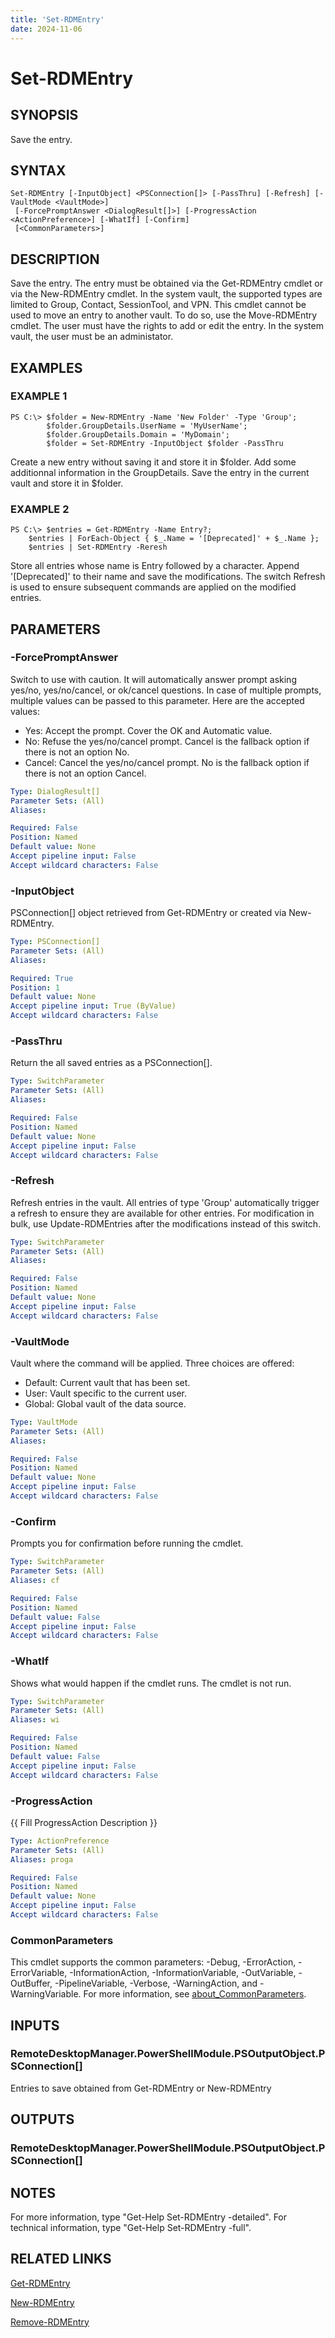 ```yaml
---
title: 'Set-RDMEntry'
date: 2024-11-06
---
```



# Set-RDMEntry

## SYNOPSIS
Save the entry.

## SYNTAX

```
Set-RDMEntry [-InputObject] <PSConnection[]> [-PassThru] [-Refresh] [-VaultMode <VaultMode>]
 [-ForcePromptAnswer <DialogResult[]>] [-ProgressAction <ActionPreference>] [-WhatIf] [-Confirm]
 [<CommonParameters>]
```

## DESCRIPTION
Save the entry.
The entry must be obtained via the Get-RDMEntry cmdlet or via the New-RDMEntry cmdlet.
In the system vault, the supported types are limited to Group, Contact, SessionTool, and VPN.
    This cmdlet cannot be used to move an entry to another vault.
To do so, use the Move-RDMEntry cmdlet.
    The user must have the rights to add or edit the entry.
In the system vault, the user must be an administator.

## EXAMPLES

### EXAMPLE 1
```
PS C:\> $folder = New-RDMEntry -Name 'New Folder' -Type 'Group';
        $folder.GroupDetails.UserName = 'MyUserName';
        $folder.GroupDetails.Domain = 'MyDomain';
        $folder = Set-RDMEntry -InputObject $folder -PassThru
```

Create a new entry without saving it and store it in $folder.
Add some additionnal information in the GroupDetails.
Save the entry in the current vault and store it in $folder.

### EXAMPLE 2
```
PS C:\> $entries = Get-RDMEntry -Name Entry?;
    $entries | ForEach-Object { $_.Name = '[Deprecated]' + $_.Name };
    $entries | Set-RDMEntry -Reresh
```

Store all entries whose name is Entry followed by a character.
Append '\[Deprecated\]' to their name and save the modifications.
The switch Refresh is used to ensure subsequent commands are applied on the modified entries.

## PARAMETERS

### -ForcePromptAnswer
Switch to use with caution.
It will automatically answer prompt asking yes/no, yes/no/cancel, or ok/cancel questions.
In case of multiple prompts, multiple values can be passed to this parameter.
Here are the accepted values:
- Yes: Accept the prompt.
Cover the OK and Automatic value.
- No: Refuse the yes/no/cancel prompt.
Cancel is the fallback option if there is not an option No.
- Cancel: Cancel the yes/no/cancel prompt.
No is the fallback option if there is not an option Cancel.

```yaml
Type: DialogResult[]
Parameter Sets: (All)
Aliases:

Required: False
Position: Named
Default value: None
Accept pipeline input: False
Accept wildcard characters: False
```

### -InputObject
PSConnection\[\] object retrieved from Get-RDMEntry or created via New-RDMEntry.

```yaml
Type: PSConnection[]
Parameter Sets: (All)
Aliases:

Required: True
Position: 1
Default value: None
Accept pipeline input: True (ByValue)
Accept wildcard characters: False
```

### -PassThru
Return the all saved entries as a PSConnection\[\].

```yaml
Type: SwitchParameter
Parameter Sets: (All)
Aliases:

Required: False
Position: Named
Default value: None
Accept pipeline input: False
Accept wildcard characters: False
```

### -Refresh
Refresh entries in the vault.
All entries of type 'Group' automatically trigger a refresh to ensure they are available for other entries.
For modification in bulk, use Update-RDMEntries after the modifications instead of this switch.

```yaml
Type: SwitchParameter
Parameter Sets: (All)
Aliases:

Required: False
Position: Named
Default value: None
Accept pipeline input: False
Accept wildcard characters: False
```

### -VaultMode
Vault where the command will be applied.
Three choices are offered:
- Default: Current vault that has been set.
- User: Vault specific to the current user.
- Global: Global vault of the data source.

```yaml
Type: VaultMode
Parameter Sets: (All)
Aliases:

Required: False
Position: Named
Default value: None
Accept pipeline input: False
Accept wildcard characters: False
```

### -Confirm
Prompts you for confirmation before running the cmdlet.

```yaml
Type: SwitchParameter
Parameter Sets: (All)
Aliases: cf

Required: False
Position: Named
Default value: False
Accept pipeline input: False
Accept wildcard characters: False
```

### -WhatIf
Shows what would happen if the cmdlet runs.
The cmdlet is not run.

```yaml
Type: SwitchParameter
Parameter Sets: (All)
Aliases: wi

Required: False
Position: Named
Default value: False
Accept pipeline input: False
Accept wildcard characters: False
```

### -ProgressAction
{{ Fill ProgressAction Description }}

```yaml
Type: ActionPreference
Parameter Sets: (All)
Aliases: proga

Required: False
Position: Named
Default value: None
Accept pipeline input: False
Accept wildcard characters: False
```

### CommonParameters
This cmdlet supports the common parameters: -Debug, -ErrorAction, -ErrorVariable, -InformationAction, -InformationVariable, -OutVariable, -OutBuffer, -PipelineVariable, -Verbose, -WarningAction, and -WarningVariable. For more information, see [about_CommonParameters](http://go.microsoft.com/fwlink/?LinkID=113216).

## INPUTS

### RemoteDesktopManager.PowerShellModule.PSOutputObject.PSConnection[]
Entries to save obtained from Get-RDMEntry or New-RDMEntry

## OUTPUTS

### RemoteDesktopManager.PowerShellModule.PSOutputObject.PSConnection[]
## NOTES
For more information, type "Get-Help Set-RDMEntry -detailed".
For technical information, type "Get-Help Set-RDMEntry -full".

## RELATED LINKS

[Get-RDMEntry](http://127.0.0.1:1111/docs/Get-RDMEntry/)

[New-RDMEntry](http://127.0.0.1:1111/docs/New-RDMEntry/)

[Remove-RDMEntry](http://127.0.0.1:1111/docs/Remove-RDMEntry/)

